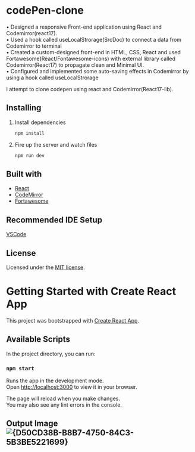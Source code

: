 # codePen-clone

• Designed a responsive Front-end application using React and Codemirror(react17). <br>
• Used a hook called useLocalStrorage(SrcDoc) to connect a data from Codemirror to terminal <br>
• Created a custom-designed front-end in HTML, CSS, React and used Fortawesome(React/Fontawesome-icons) with external library called Codemirror(React17) to propagate clean and Minimal UI. <br>
• Configured and implemented some auto-saving effects in Codemirror by using a hook called useLocalStrorage

I attempt to clone codepen using react and Codemirror(React17-lib).

## Installing

1. Install dependencies

   ```bash
   npm install
   ```

2. Fire up the server and watch files

   ```bash
   npm run dev
   ```

## Built with

- [React](https://reactjs.org/)
- [CodeMirror](https://codemirror.net/)
- [Fortawesome](https://fortawesome.com/)

## Recommended IDE Setup

[VSCode](https://code.visualstudio.com/)

## License

Licensed under the [MIT license](https://opensource.org/licenses/MIT).


# Getting Started with Create React App

This project was bootstrapped with [Create React App](https://github.com/facebook/create-react-app).

## Available Scripts

In the project directory, you can run:

### `npm start`

Runs the app in the development mode.\
Open [http://localhost:3000](http://localhost:3000) to view it in your browser.

The page will reload when you make changes.\
You may also see any lint errors in the console.


## Output Image ![{D50CD38B-B8B7-4750-84C3-5B3BE5221699}](https://user-images.githubusercontent.com/89378073/211741654-6496cadb-8823-4a53-9d85-be0dc89cf1e8.png)



